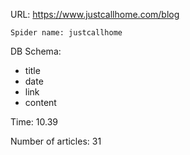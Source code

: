 URL: https://www.justcallhome.com/blog

    Spider name: justcallhome

DB Schema:
- title
- date
- link
- content

Time: 10.39

Number of articles: 31
